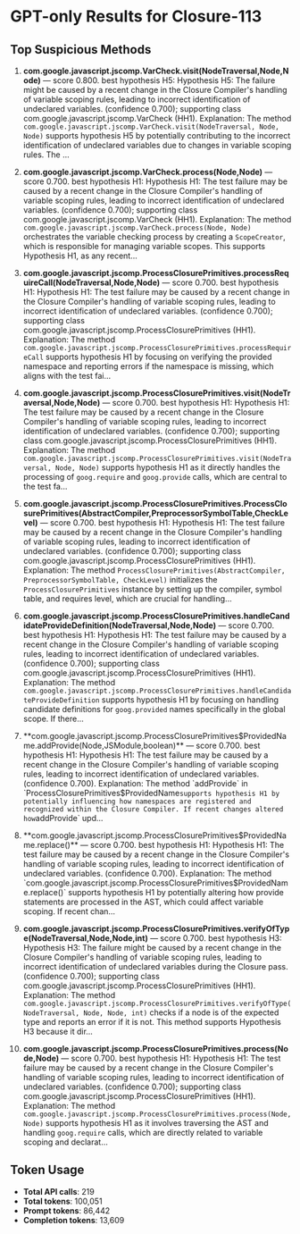 # GPT-only Results for Closure-113

## Top Suspicious Methods

1. **com.google.javascript.jscomp.VarCheck.visit(NodeTraversal,Node,Node)** — score 0.800. best hypothesis H5: Hypothesis H5: The failure might be caused by a recent change in the Closure Compiler's handling of variable scoping rules, leading to incorrect identification of undeclared variables. (confidence 0.700); supporting class com.google.javascript.jscomp.VarCheck (HH1).
    Explanation: The method `com.google.javascript.jscomp.VarCheck.visit(NodeTraversal, Node, Node)` supports hypothesis H5 by potentially contributing to the incorrect identification of undeclared variables due to changes in variable scoping rules. The ...

2. **com.google.javascript.jscomp.VarCheck.process(Node,Node)** — score 0.700. best hypothesis H1: Hypothesis H1: The test failure may be caused by a recent change in the Closure Compiler's handling of variable scoping rules, leading to incorrect identification of undeclared variables. (confidence 0.700); supporting class com.google.javascript.jscomp.VarCheck (HH1).
    Explanation: The method `com.google.javascript.jscomp.VarCheck.process(Node, Node)` orchestrates the variable checking process by creating a `ScopeCreator`, which is responsible for managing variable scopes. This supports Hypothesis H1, as any recent...

3. **com.google.javascript.jscomp.ProcessClosurePrimitives.processRequireCall(NodeTraversal,Node,Node)** — score 0.700. best hypothesis H1: Hypothesis H1: The test failure may be caused by a recent change in the Closure Compiler's handling of variable scoping rules, leading to incorrect identification of undeclared variables. (confidence 0.700); supporting class com.google.javascript.jscomp.ProcessClosurePrimitives (HH1).
    Explanation: The method `com.google.javascript.jscomp.ProcessClosurePrimitives.processRequireCall` supports hypothesis H1 by focusing on verifying the provided namespace and reporting errors if the namespace is missing, which aligns with the test fai...

4. **com.google.javascript.jscomp.ProcessClosurePrimitives.visit(NodeTraversal,Node,Node)** — score 0.700. best hypothesis H1: Hypothesis H1: The test failure may be caused by a recent change in the Closure Compiler's handling of variable scoping rules, leading to incorrect identification of undeclared variables. (confidence 0.700); supporting class com.google.javascript.jscomp.ProcessClosurePrimitives (HH1).
    Explanation: The method `com.google.javascript.jscomp.ProcessClosurePrimitives.visit(NodeTraversal, Node, Node)` supports hypothesis H1 as it directly handles the processing of `goog.require` and `goog.provide` calls, which are central to the test fa...

5. **com.google.javascript.jscomp.ProcessClosurePrimitives.ProcessClosurePrimitives(AbstractCompiler,PreprocessorSymbolTable,CheckLevel)** — score 0.700. best hypothesis H1: Hypothesis H1: The test failure may be caused by a recent change in the Closure Compiler's handling of variable scoping rules, leading to incorrect identification of undeclared variables. (confidence 0.700); supporting class com.google.javascript.jscomp.ProcessClosurePrimitives (HH1).
    Explanation: The method `ProcessClosurePrimitives(AbstractCompiler, PreprocessorSymbolTable, CheckLevel)` initializes the `ProcessClosurePrimitives` instance by setting up the compiler, symbol table, and requires level, which are crucial for handling...

6. **com.google.javascript.jscomp.ProcessClosurePrimitives.handleCandidateProvideDefinition(NodeTraversal,Node,Node)** — score 0.700. best hypothesis H1: Hypothesis H1: The test failure may be caused by a recent change in the Closure Compiler's handling of variable scoping rules, leading to incorrect identification of undeclared variables. (confidence 0.700); supporting class com.google.javascript.jscomp.ProcessClosurePrimitives (HH1).
    Explanation: The method `com.google.javascript.jscomp.ProcessClosurePrimitives.handleCandidateProvideDefinition` supports hypothesis H1 by focusing on handling candidate definitions for `goog.provided` names specifically in the global scope. If there...

7. **com.google.javascript.jscomp.ProcessClosurePrimitives$ProvidedName.addProvide(Node,JSModule,boolean)** — score 0.700. best hypothesis H1: Hypothesis H1: The test failure may be caused by a recent change in the Closure Compiler's handling of variable scoping rules, leading to incorrect identification of undeclared variables. (confidence 0.700).
    Explanation: The method `addProvide` in `ProcessClosurePrimitives$ProvidedName` supports hypothesis H1 by potentially influencing how namespaces are registered and recognized within the Closure Compiler. If recent changes altered how `addProvide` upd...

8. **com.google.javascript.jscomp.ProcessClosurePrimitives$ProvidedName.replace()** — score 0.700. best hypothesis H1: Hypothesis H1: The test failure may be caused by a recent change in the Closure Compiler's handling of variable scoping rules, leading to incorrect identification of undeclared variables. (confidence 0.700).
    Explanation: The method `com.google.javascript.jscomp.ProcessClosurePrimitives$ProvidedName.replace()` supports hypothesis H1 by potentially altering how provide statements are processed in the AST, which could affect variable scoping. If recent chan...

9. **com.google.javascript.jscomp.ProcessClosurePrimitives.verifyOfType(NodeTraversal,Node,Node,int)** — score 0.700. best hypothesis H3: Hypothesis H3: The failure might be caused by a recent change in the Closure Compiler's handling of variable scoping rules, leading to incorrect identification of undeclared variables during the Closure pass. (confidence 0.700); supporting class com.google.javascript.jscomp.ProcessClosurePrimitives (HH1).
    Explanation: The method `com.google.javascript.jscomp.ProcessClosurePrimitives.verifyOfType(NodeTraversal, Node, Node, int)` checks if a node is of the expected type and reports an error if it is not. This method supports Hypothesis H3 because it dir...

10. **com.google.javascript.jscomp.ProcessClosurePrimitives.process(Node,Node)** — score 0.700. best hypothesis H1: Hypothesis H1: The test failure may be caused by a recent change in the Closure Compiler's handling of variable scoping rules, leading to incorrect identification of undeclared variables. (confidence 0.700); supporting class com.google.javascript.jscomp.ProcessClosurePrimitives (HH1).
    Explanation: The method `com.google.javascript.jscomp.ProcessClosurePrimitives.process(Node,Node)` supports hypothesis H1 as it involves traversing the AST and handling `goog.require` calls, which are directly related to variable scoping and declarat...


## Token Usage

- **Total API calls**: 219
- **Total tokens**: 100,051
- **Prompt tokens**: 86,442
- **Completion tokens**: 13,609
